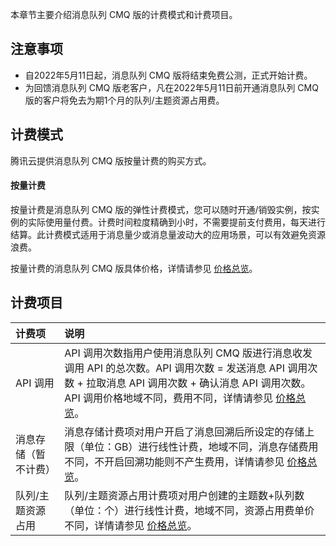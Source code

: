 本章节主要介绍消息队列 CMQ 版的计费模式和计费项目。

## 注意事项
- 自2022年5月11日起，消息队列 CMQ 版将结束免费公测，正式开始计费。
- 为回馈消息队列 CMQ 版老客户，凡在2022年5月11日前开通消息队列 CMQ 版的客户将免去为期1个月的队列/主题资源占用费。


[](id:model)
## 计费模式

腾讯云提供消息队列 CMQ 版按量计费的购买方式。

#### 按量计费

按量计费是消息队列 CMQ 版的弹性计费模式，您可以随时开通/销毁实例，按实例的实际使用量付费。计费时间粒度精确到小时，不需要提前支付费用，每天进行结算。此计费模式适用于消息量少或消息量波动大的应用场景，可以有效避免资源浪费。

按量计费的消息队列 CMQ 版具体价格，详情请参见 [价格总览](https://cloud.tencent.com/document/product/1496/72345)。

## 计费项目

| 计费项               | 说明                                                         |
| :------------------- | :----------------------------------------------------------- |
| API 调用             | API 调用次数指用户使用消息队列 CMQ 版进行消息收发调用 API 的总次数。API 调用次数 = 发送消息 API 调用次数 + 拉取消息 API 调用次数 + 确认消息 API 调用次数。API 调用价格地域不同，费用不同，详情请参见 [价格总览](https://cloud.tencent.com/document/product/1496/72345#API)。 |
| 消息存储（暂不计费） | 消息存储计费项对用户开启了消息回溯后所设定的存储上限（单位：GB）进行线性计费，地域不同，消息存储费用不同，不开启回溯功能则不产生费用，详情请参见   [价格总览](https://cloud.tencent.com/document/product/1496/72345#msg)。 |
| 队列/主题资源占用    | 队列/主题资源占用计费项对用户创建的主题数+队列数（单位：个）进行线性计费，地域不同，资源占用费单价不同，详情请参见 [价格总览](https://cloud.tencent.com/document/product/1496/72345#resource)。 |
